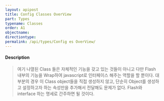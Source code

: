 ```yaml
---
layout: apipost
title: Config Classes OverView
part: Types
typename: Classes
order: A1
objectname: 
directiontype: 
permalink: /api/types/Config es OverView/
---
```


#### Description

> 여기 나열된 Class 들은 자체적인 기능을 갖고 있는 것들이 아니고 다만 Flash 내부의 기능을 Wrap하여 javascript로 인터페이스 해주는 역할을 할 뿐이다. 대부분의 경우 이 Class object들을 직접 생성하지 않고, 단순히 Object를 생성하고 설정하고자 하는 속성만을 추가해서 전달해도 문제가 없다. Flash와 interface 하는 명세로 간주하면 될 것이다.
